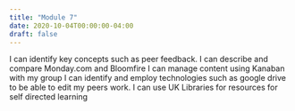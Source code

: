 ```yaml
---
title: "Module 7"
date: 2020-10-04T00:00:00-04:00
draft: false
---
```

I can identify key concepts such as peer feedback.
I can describe and compare Monday.com and Bloomfire
I can manage content using Kanaban with my group
I can identify and employ technologies such as google drive to be able to edit my peers work.
I can use UK Libraries for resources for self directed learning
